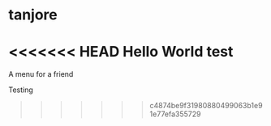 # tanjore
<<<<<<< HEAD
Hello World
test
=======

A menu for a friend

Testing
>>>>>>> c4874be9f31980880499063b1e91e77efa355729
